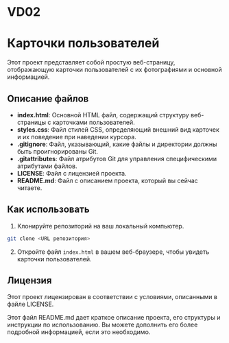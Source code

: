 # VD02
 
# Карточки пользователей

Этот проект представляет собой простую веб-страницу, отображающую карточки пользователей с их фотографиями и основной информацией.

## Описание файлов

- **index.html**: Основной HTML файл, содержащий структуру веб-страницы с карточками пользователей.
- **styles.css**: Файл стилей CSS, определяющий внешний вид карточек и их поведение при наведении курсора.
- **.gitignore**: Файл, указывающий, какие файлы и директории должны быть проигнорированы Git.
- **.gitattributes**: Файл атрибутов Git для управления специфическими атрибутами файлов.
- **LICENSE**: Файл с лицензией проекта.
- **README.md**: Файл с описанием проекта, который вы сейчас читаете.

## Как использовать

1. Клонируйте репозиторий на ваш локальный компьютер.

```bash
git clone <URL репозитория>
```

2. Откройте файл `index.html` в вашем веб-браузере, чтобы увидеть карточки пользователей.

## Лицензия

Этот проект лицензирован в соответствии с условиями, описанными в файле LICENSE.

Этот файл README.md дает краткое описание проекта, его структуры и инструкции по использованию. Вы можете дополнить его более подробной информацией, если это необходимо.